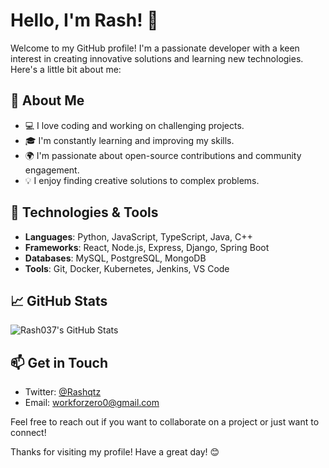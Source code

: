 # Hello, I'm Rash! 👋

Welcome to my GitHub profile! I'm a passionate developer with a keen interest in creating innovative solutions and learning new technologies. Here's a little bit about me:

## 🚀 About Me

- 💻 I love coding and working on challenging projects.
- 🎓 I'm constantly learning and improving my skills.
- 🌍 I'm passionate about open-source contributions and community engagement.
- 💡 I enjoy finding creative solutions to complex problems.

## 🔧 Technologies & Tools

- **Languages**: Python, JavaScript, TypeScript, Java, C++
- **Frameworks**: React, Node.js, Express, Django, Spring Boot
- **Databases**: MySQL, PostgreSQL, MongoDB
- **Tools**: Git, Docker, Kubernetes, Jenkins, VS Code

## 📈 GitHub Stats

![Rash037's GitHub Stats](https://github-readme-stats.vercel.app/api?username=Rash037&show_icons=true&theme=radical)

## 📫 Get in Touch

- Twitter: [@Rashqtz](https://twitter.com/Rashqtz)
- Email: [workforzero0@gmail.com](mailto:workforzero0@gmail.com)

Feel free to reach out if you want to collaborate on a project or just want to connect!

Thanks for visiting my profile! Have a great day! 😊